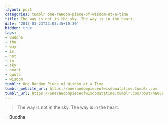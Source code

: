 ```yaml
---
layout: post
categories: tumblr one-random-piece-of-wisdom-at-a-time
title: The way is not in the sky. The way is in the heart.
date: '2013-03-23T23:03:45+10:30'
hidden: true
tags:
- Buddha
- the
- way
- is
- not
- in
- sky
- heart
- quote
- wisdom
tumblr: One Random Piece of Wisdom at a Time
tumblr_website_url: https://onerandompieceofwisdomatatime.tumblr.com
tumblr_url: https://onerandompieceofwisdomatatime.tumblr.com/post/46066544322/the-way-is-not-in-the-sky-the-way-is-in-the
---
```

> The way is not in the sky. The way is in the heart.

—Buddha
